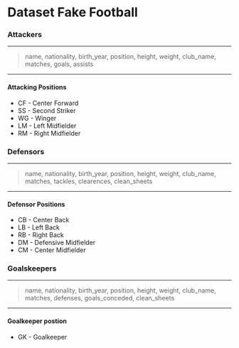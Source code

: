 # Dataset Fake Football

### Attackers
---
> name, nationality, birth_year, position, height, weight, club_name, matches, goals, assists
---

#### Attacking Positions
* CF - Center Forward
* SS - Second Striker
* WG - Winger
* LM - Left Midfielder
* RM - Right Midfielder

### Defensors
---
> name, nationality, birth_year, position, height, weight, club_name, matches, tackles, clearences, clean_sheets
---
#### Defensor Positions
* CB - Center Back
* LB - Left Back
* RB - Right Back
* DM - Defensive Midfielder
* CM - Center Midfielder

### Goalskeepers
---
> name, nationality, birth_year, position, height, weight, club_name, matches, defenses, goals_conceded,
clean_sheets
---

#### Goalkeeper postion
* GK - Goalkeeper